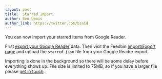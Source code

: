 ```yaml
---
layout: post
title:  Starred Import
author: Ben Ubois
author_link: https://twitter.com/bsaid
---
```


You can now import your starred items from Google Reader. 

First [export your Google Reader](https://www.google.com/takeout/?pli=1#custom:reader) data. Then visit the Feedbin [Import/Export page](https://feedbin.me/settings/import_export) and upload the `starred.json` file from your Google Reader export.

Importing is done in the background so there will be some delay before everything shows up. File size is limited to 75MB, so if you have a larger file please [get in touch](mailto:support@feedbin.me).